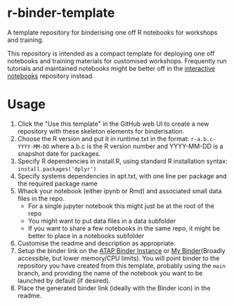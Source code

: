 # r-binder-template

A template repository for binderising one off R notebooks for workshops and training.

This repository is intended as a compact template for deploying one off
notebooks and training materials for customised workshops. Frequently run
tutorials and maintained notebooks might be better off in the
[interactive notebooks](https://github.com/SLCLADAL/interactive-notebooks) 
repository instead.


# Usage

1. Click the "Use this template" in the GitHub web UI to create a new repository
with these skeleton elements for binderisation.
2. Choose the R version and put it in runtime.txt in the format: `r-a.b.c-YYYY-MM-DD`
where a.b.c is the R version number and YYYY-MM-DD is a snapshot date for packages.
3. Specify R dependencies in install.R, using standard R installation syntax: `install.packages('dplyr')`
4. Specify systems dependencies in apt.txt, with one line per package and the required package name
5. Whack your notebook (either ipynb or Rmd) and associated small data files in the repo. 
	- For a single jupyter notebook this might just be at the root of the repo
	- You might want to put data files in a data subfolder
	- If you want to share a few notebooks in the same repo, it might be better to 
	  place in a notebooks subfolder 
6. Customise the readme and description as appropriate.
7. Setup the binder link on the [ATAP Binder Instance](https://binderhub.atap-binder.cloud.edu.au/) 
or [My Binder](https://mybinder.org/)(Broadly accessible, but lower memory/CPU limits). You will
point binder to the repository you have created from this template, probably using the `main` branch, 
and providing the name of the notebook you want to be launched by default (if desired).
8. Place the generated binder link (ideally with the Binder icon) in the readme.


